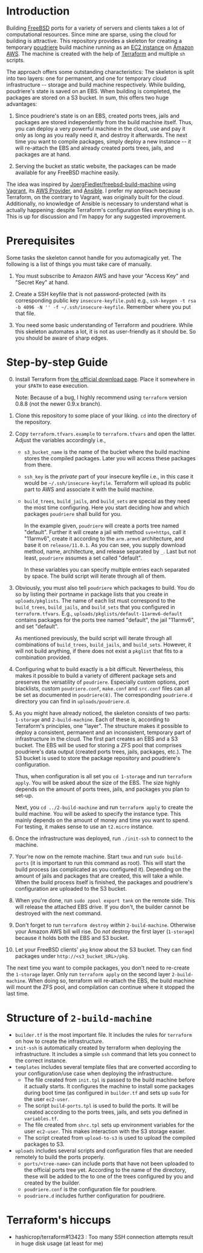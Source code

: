 # Introduction

Building [FreeBSD][4] ports for a variety of servers and clients takes
a lot of computational resources. Since mine are sparse, using the cloud
for building is attractive. This repository provides a skeleton for
creating a temporary [poudriere][1] build machine running as an [EC2
instance][2] on [Amazon AWS][3]. The machine is created with the help of
[Terraform][7] and multiple `sh` scripts.

The approach offers some outstanding characteristics: The skeleton is
split into two layers: one for permanent, and one for temporary cloud
infrastructure -- storage and build machine respectively. While building,
poudriere's state is saved on an EBS. When building is completed, the
packages are stored on a S3 bucket. In sum, this offers two huge
advantages:

1. Since poudriere's state is on an EBS, created ports trees, jails and
   packages are stored independently from the build machine itself. Thus,
   you can deploy a very powerful machine in the cloud, use and pay it
   only as long as you really need it, and destroy it afterwards. The next
   time you want to compile packages, simply deploy a new instance -- it
   will re-attach the EBS and already created ports trees, jails, and
   packages are at hand.

2. Serving the bucket as static website, the packages can be made
   available for any FreeBSD machine easily.

The idea was inspired by [JoergFiedler/freebsd-build-machine][5] using
[Vagrant][6], its [AWS Provider][9], and [Ansible][10]. I prefer my
approach because Terraform, on the contrary to Vagrant, was originally
built for the cloud. Additionally, no knowledge of Ansible is necessary to
understand what is actually happening: despite Terraform's configuration
files everything is `sh`. This is up for discussion and I'm happy for any
suggested improvement.

# Prerequisites

Some tasks the skeleton cannot handle for you automagically yet. The
following is a list of things you must take care of manually.

1. You must subscribe to Amazon AWS and have your "Access Key" and "Secret
   Key" at hand.

2. Create a SSH keyfile that is not password-protected (with its
   corresponding public key `insecure-keyfile.pub`) e.g., `ssh-keygen -t
   rsa -b 4096 -N '' -f ~/.ssh/insecure-keyfile`. Remember where you put
   that file.

3. You need some basic understanding of Terraform and poudriere. While
   this skeleton automates a lot, it is not as user-friendly as it should
   be. So you should be aware of sharp edges.

# Step-by-step Guide

0. Install Terraform from [the official download page][8]. Place it
   somewhere in your `$PATH` to ease execution.

   Note: Because of a bug, I highly recommend using `terraform` version
   0.8.8 (not the newer 0.9.x branch).

1. Clone this repository to some place of your liking. `cd` into the
   directory of the repository.

2. Copy `terraform.tfvars.example` to `terraform.tfvars` and open the
   latter. Adjust the variables accordingly i.e.,

   - `s3_bucket_name` is the name of the bucket where the build machine
     stores the compiled packages. Later you will access these packages
     from there.

   - `ssh_key` is the *private* part of your insecure keyfile i.e., in
     this case it would be `~/.ssh/insecure-keyfile`. Terraform will
     upload its public part to AWS and associate it with the build
     machine.

   - `build_trees`, `build_jails`, and `build_sets` are special as they
     need the most time configuring. Here you start deciding how and which
     packages `poudriere` shall build for you.

     In the example given, `poudriere` will create a ports tree named
     "default". Further it will create a jail with method `svn+https`,
     call it "11armv6", create it according to the `arm.armv6`
     architecture, and base it on `release/11.0.1`. As you can see, you
     supply download method, name, architecture, and release separated by
     `_`. Last but not least, `poudriere` assumes a set called "default".

     In these variables you can specify multiple entries each separated by
     space. The build script will iterate through all of them.

3. Obviously, you must also tell `poudriere` which packages to build. You
   do so by listing their portname in package lists that you create in
   `uploads/pkglists`. The name of each list must correspond to the
   `build_trees`, `build_jails`, and `build_sets` that you configured in
   `terraform.tfvars`. E.g., `uploads/pkglists/default-11armv6-default`
   contains packages for the ports tree named "default", the jail
   "11armv6", and set "default".

   As mentioned previously, the build script will iterate through all
   combinations of `build_trees`, `build_jails`, and `build_sets`.
   However, it will not build anything, if there does not exist
   a `pkglist` that fits to a combination provided.

4. Configuring what to build exactly is a bit difficult. Nevertheless,
   this makes it possible to build a variety of different package sets and
   preserves the versatility of `poudriere`. Especially custom options,
   port blacklists, custom `poudriere.conf`, `make.conf` and `src.conf`
   files can all be set as documented in `poudriere(8)`. The corresponding
   `poudriere.d` directory you can find in `uploads/poudriere.d`.

5. As you might have already noticed, the skeleton consists of two parts:
   `1-storage` and `2-build-machine`. Each of these is, according to
   Terraform's principles, one "layer". The structure makes it possible to
   deploy a consistent, permanent and an inconsistent, temporary part of
   infrastructure in the cloud. The first part creates an EBS and a S3
   bucket. The EBS will be used for storing a ZFS pool that comprises
   poudriere's data output (created ports trees, jails, packages, etc.).
   The S3 bucket is used to store the package repository and poudriere's
   configuration.

   Thus, when configuration is all set you `cd 1-storage` and run
   `terraform apply`. You will be asked about the size of the EBS. The
   size highly depends on the amount of ports trees, jails, and packages
   you plan to set-up.
   
   Next, you `cd ../2-build-machine` and run `terraform apply` to create
   the build machine. You will be asked to specify the instance type. This
   mainly depends on the amount of money and time you want to spend. For
   testing, it makes sense to use an `t2.micro` instance.

6. Once the infrastructure was deployed, run `./init-ssh` to connect to
   the machine.

7. Your're now on the remote machine. Start `tmux` and run `sudo
   build-ports` (it is important to run this command as root). This will
   start the build process (as complicated as you configured it).
   Depending on the amount of jails and packages that are created, this
   will take a while. When the build process itself is finished, the
   packages and poudriere's configuration are uploaded to the S3 bucket.

8. When you're done, run `sudo zpool export tank` on the remote side. This
   will release the attached EBS drive. If you don't, the builder cannot
   be destroyed with the next command.

9. Don't forget to run `terraform destroy` *within* `2-build-machine`.
   Otherwise your Amazon AWS bill will rise. Do *not* destroy the first
   layer (`1-storage`) because it holds both the EBS and S3 bucket.

10. Let your FreeBSD clients' `pkg` know about the S3 bucket. They can
    find packages under `http://<s3_bucket_URL>/pkg`.

The next time you want to compile packages, you don't need to re-create
the `1-storage` layer. Only run `terraform apply` on the second layer
`2-build-machine`. When doing so, terraform will re-attach the EBS, the
build machine will mount the ZFS pool, and compilation can continue where
it stopped the last time.

# Structure of `2-build-machine`

- `builder.tf` is the most important file. It includes the rules for
  `terraform` on how to create the infrastructure.
- `init-ssh` is automatically created by terraform when deploying the
  infrastructure. It includes a simple `ssh` command that lets you connect
  to the correct instance.
- `templates` includes several template files that are converted according
  to your configuration/use case when deploying the infrastructure.
    - The file created from `init.tpl` is passed to the build machine
      before it actually starts. It configures the machine to install some
      packages during boot time (as configured in `builder.tf` and sets up
      `sudo` for the user `ec2-user`.
    - The script `build-ports.tpl` is used to build the ports. It will be
      created according to the ports trees, jails, and sets you defined in
      `variables.tf`.
    - The file created from `shrc.tpl` sets up environment variables for
      the user `ec2-user`. This makes interaction with the S3 storage
      easier.
    - The script created from `upload-to-s3` is used to upload the
      compiled packages to S3.
- `uploads` includes several scripts and configuration files that are
  needed remotely to build the ports properly.
    - `ports/<tree-name>` can include ports that have not been uploaded to
      the official ports tree yet. According to the name of the directory,
      these will be added to the to one of the trees configured by you and
      created by the builder.
    - `poudriere.conf` is the configuration file for poudriere.
    - `poudriere.d` includes further configuration for poudriere.

# Terraform's hiccups

- hashicrop/terraform#13423 : Too many SSH connection attempts result in
  huge disk usage (at least for me)

[1]: https://github.com/freebsd/poudriere

[2]: https://aws.amazon.com/ec2/instance-types

[3]: https://aws.amazon.com

[4]: https://www.freebsd.org

[5]: https://github.com/JoergFiedler/freebsd-build-machine

[6]: https://www.vagrantup.com

[7]: https://www.terraform.io

[8]: https://www.terraform.io/downloads.html

[9]: https://github.com/mitchellh/vagrant-aws

[10]: https://ansible.com

